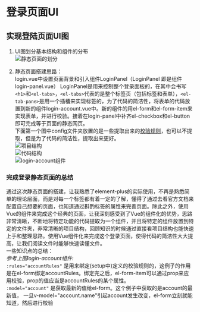 # 登录页面UI  
## 实现登陆页面UI图  
1. UI图划分基本结构和组件的分布  
![静态页面的划分](https://cdn.jsdelivr.net/gh/jsdevin/imgBed/img/202206172241287.png)  
  
2. 静态页面搭建思路：    
login.vue中设置页面背景和引入组件LoginPanel（LoginPanel 即是组件login-panel.vue）  LoginPanel是用来控制整个登录面板的，在其中会书写`<h1>`和`<el-tabs>`，`<el-tabs>`代表的是整个标签页（包括标签和表单），`<el-tab-pane>`是用一个插槽来实现标签的，为了代码的简洁性，将表单的代码放置到新的组件login-account.vue中。新的组件的用el-form和el-form-item来实现表单，并进行校验。接着在login-panel中补齐el-checkbox和el-button即可完成等于页面的静态网页。  
下面第一个图中config文件夹放置的是一些提取出来的[校验规则](https://github.com/jsdevin/cms-ts-vue3/blob/master/src/views/login/config/account.config.ts)，也可以不提取，但是为了代码的简洁性，提取出来更好。  
![项目结构](https://cdn.jsdelivr.net/gh/jsdevin/imgBed/img/202206172245686.png)  
![代码结构](https://cdn.jsdelivr.net/gh/jsdevin/imgBed/img/202206172304568.png)  
![login-account组件](https://cdn.jsdelivr.net/gh/jsdevin/imgBed/img/202206172312382.png)  
  
### 完成登录静态页面的总结  
通过这次静态页面的搭建，让我熟悉了element-plus的实际使用，不再是熟悉简单的理论层面，而是对每一个标签都有着一定的了解，懂得了通过去看官方文档来配置自己想要的页面，也知道通过斟酌标签的属性来完善页面。除此之外，使用Vue的组件来完成这个经典的页面，让我深刻感受到了Vue的组件化的优势，思路非常清晰，不断地将特定功能的代码提取为一个组件，并且将特定的组件放置到特定的文件夹，非常清晰的项目结构，回顾知识的时候通过直接看项目结构也能快速上手和整理思路。使用Vue组件化来完成这个登录页面，使得代码的简洁性大大提高，让我们阅读文件时能够快速读懂文件。  
一些知识点的总结：    
*参考上图login-account组件:*  
`:rules="accountRules"` 是用来绑定(setup中)定义的校验规则的，这例子的作用是在el-form绑定accountRules。绑定完之后，el-form-item可以通过prop来应用校验，prop的值应当是accountRules的某个属性。       
`:model="account"` 是获取最新的值给el-form。这个例子中获取的是account的最新值， 一旦v-model="account.name"引起account发生改变，el-form立刻就能知道，然后进行校验  
  
